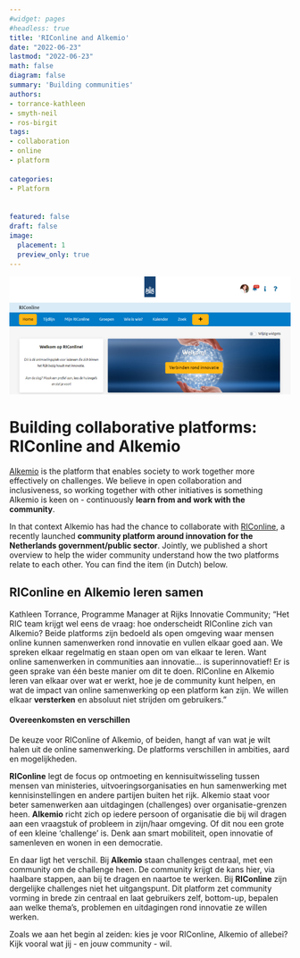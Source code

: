 ```yaml
---
#widget: pages
#headless: true
title: 'RIConline and Alkemio'
date: "2022-06-23"
lastmod: "2022-06-23"
math: false
diagram: false
summary: 'Building communities'
authors:
- torrance-kathleen
- smyth-neil
- ros-birgit
tags:
- collaboration 
- online
- platform

categories:
- Platform


featured: false
draft: false
image:
  placement: 1
  preview_only: true
---
```

![](./header.png)
# Building collaborative platforms: RIConline and Alkemio

[Alkemio](https://alkem.io) is the platform that enables society to work together more effectively on challenges. We believe in open collaboration and inclusiveness, so working together with other initiatives is something Alkemio is keen on - continuously **learn from and work with the community**. 

In that context Alkemio has had the chance to collaborate with [RIConline](https://online.rijksinnovatiecommunity.nl/users/signup/new), a recently launched **community platform around innovation for the Netherlands government/public sector**. Jointly, we published a short overview to help the wider community understand how the two platforms relate to each other. You can find the item (in Dutch) below.

## RIConline en Alkemio leren samen 

Kathleen Torrance, Programme Manager at Rijks Innovatie Community; “Het RIC team krijgt wel eens de vraag: hoe onderscheidt RIConline zich van Alkemio? Beide platforms zijn bedoeld als open omgeving waar mensen online kunnen samenwerken rond innovatie en vullen elkaar goed aan. We spreken elkaar regelmatig en staan open om van elkaar te leren. Want online samenwerken in communities aan innovatie… is superinnovatief! Er is geen sprake van één beste manier om dit te doen. RIConline en Alkemio leren van elkaar over wat er werkt, hoe je de community kunt helpen, en wat de impact van online samenwerking op een platform kan zijn. We willen elkaar **versterken** en absoluut niet strijden om gebruikers.”

#### Overeenkomsten en verschillen 

De keuze voor RIConline of Alkemio, of beiden, hangt af van wat je wilt halen uit de online samenwerking. De platforms verschillen in ambities, aard en mogelijkheden.  

**RIConline** legt de focus op ontmoeting en kennisuitwisseling tussen mensen van ministeries, uitvoeringsorganisaties en hun samenwerking met kennisinstellingen en andere partijen buiten het rijk. Alkemio staat voor beter samenwerken aan uitdagingen (challenges) over organisatie-grenzen heen. **Alkemio** richt zich op iedere persoon of organisatie die bij wil dragen aan een vraagstuk of probleem in zijn/haar omgeving. Of dit nou een grote of een kleine ‘challenge’ is. Denk aan smart mobiliteit, open innovatie of samenleven en wonen in een democratie.    

En daar ligt het verschil. Bij **Alkemio** staan challenges centraal, met een community om de challenge heen. De community krijgt de kans hier, via haalbare stappen, aan bij te dragen en naartoe te werken. Bij **RIConline** zijn dergelijke challenges niet het uitgangspunt.  Dit platform zet community vorming in brede zin centraal en laat gebruikers zelf, bottom-up, bepalen aan welke thema’s, problemen en uitdagingen rond innovatie ze willen werken. 

Zoals we aan het begin al zeiden: kies je voor RIConline, Alkemio of allebei? Kijk vooral wat jij - en jouw community - wil.    